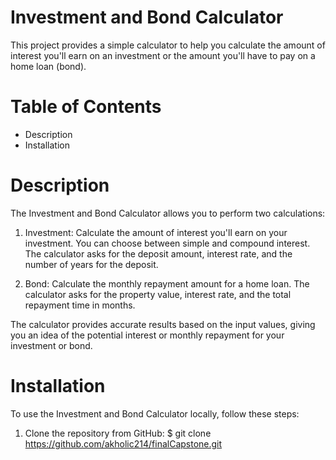 # Investment and Bond Calculator

This project provides a simple calculator to help you calculate the amount of interest you'll earn on an investment or the amount you'll have to pay on a home loan (bond).

# Table of Contents

- Description
- Installation

# Description

The Investment and Bond Calculator allows you to perform two calculations:

1. Investment: Calculate the amount of interest you'll earn on your investment. You can choose between simple and compound interest. The calculator asks for the deposit amount, interest rate, and the number of years for the deposit.

2. Bond: Calculate the monthly repayment amount for a home loan. The calculator asks for the property value, interest rate, and the total repayment time in months.

The calculator provides accurate results based on the input values, giving you an idea of the potential interest or monthly repayment for your investment or bond.

# Installation

To use the Investment and Bond Calculator locally, follow these steps:

1. Clone the repository from GitHub:
   $  git clone https://github.com/akholic214/finalCapstone.git
